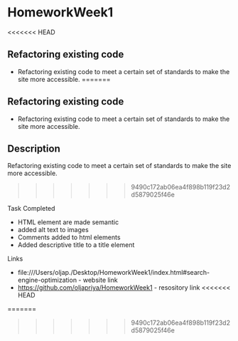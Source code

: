 # HomeworkWeek1
<<<<<<< HEAD
## Refactoring existing code
  - Refactoring existing code to meet a certain set of standards to make the site more accessible.
=======

## Refactoring existing code
  - Refactoring existing code to meet a certain set of standards to make the site more accessible.
## Description
Refactoring existing code to meet a certain set of standards to make the site more accessible.
>>>>>>> 9490c172ab06ea4f898b119f23d2d5879025f46e

Task Completed 
  - HTML element are made semantic
  - added alt text to images
  - Comments added to html elements
  - Added descriptive title to a title element 

Links
  - file:///Users/oljap./Desktop/HomeworkWeek1/index.html#search-engine-optimization - website link
  - https://github.com/oljapriya/HomeworkWeek1 - resository link
<<<<<<< HEAD


=======
>>>>>>> 9490c172ab06ea4f898b119f23d2d5879025f46e




